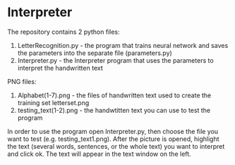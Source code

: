 # Interpreter

The repository contains 2 python files:
1) LetterRecognition.py - the program that trains neural network and saves the parameters into the separate file (parameters.py)
2) Interpreter.py - the Interpreter program that uses the parameters to interpret the handwritten text

PNG files:
1) Alphabet(1-7).png -  the files of handwritten text used to create the training set letterset.png
2) testing_text(1-2).png - the handwtitten text you can use to test the program

In order to use the program open Interpreter.py, then choose the file you want to test (e.g. testing_text1.png). After the picture is opened, highlight the text (several words, sentences, or the whole text) you want to interpret and click ok. The text will appear in the text window on the left. 


